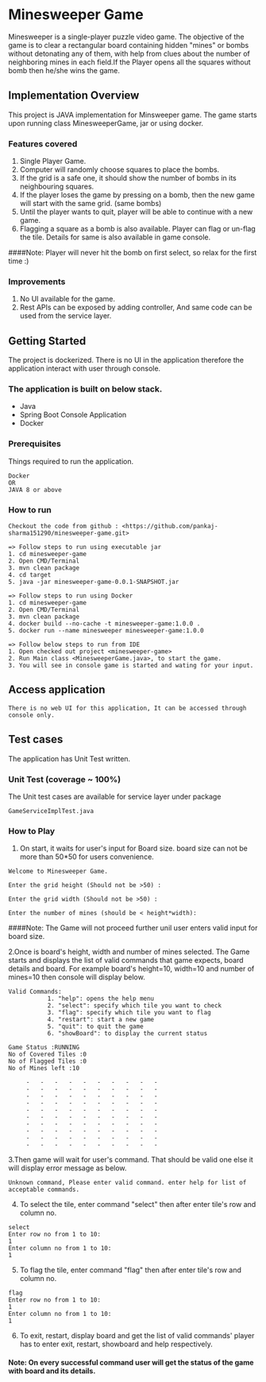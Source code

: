 # Minesweeper Game
Minesweeper is a single-player puzzle video game. The objective of the game is to clear a rectangular board containing hidden "mines" or bombs without detonating any of them, with help from clues about the number of neighboring mines in each field.If the Player opens all the squares without bomb then he/she wins the game.

## Implementation Overview

This project is JAVA implementation for Minsweeper game. The game starts upon running class MinesweeperGame, jar or using docker.

### Features covered
1. Single Player Game.
2. Computer will randomly choose squares to place the bombs.
3. If the grid is a safe one, it should show the number of bombs in its neighbouring squares.
4. If the player loses the game by pressing on a bomb, then the new game will start with the same grid. (same bombs)
5. Until the player wants to quit, player will be able to continue with a new game.
6. Flagging a square as a bomb is also available. Player can flag or un-flag the tile. Details for same is also available in game console.

####Note: Player will never hit the bomb on first select, so relax for the first time :)

### Improvements

1. No UI available for the game.
2. Rest APIs can be exposed by adding controller, And same code can be used from the service layer.

## Getting Started

The project is dockerized.
There is no UI in the application therefore the application interact with user through console.

### The application is built on below stack.

* Java
* Spring Boot Console Application
* Docker


### Prerequisites

Things required to run the application.

```
Docker
OR
JAVA 8 or above
```

### How to run
```
Checkout the code from github : <https://github.com/pankaj-sharma151290/minesweeper-game.git>

=> Follow steps to run using executable jar
1. cd minesweeper-game
2. Open CMD/Terminal
3. mvn clean package
4. cd target
5. java -jar minesweeper-game-0.0.1-SNAPSHOT.jar

=> Follow steps to run using Docker
1. cd minesweeper-game
2. Open CMD/Terminal
3. mvn clean package
4. docker build --no-cache -t minesweeper-game:1.0.0 .
5. docker run --name minesweeper minesweeper-game:1.0.0

=> Follow below steps to run from IDE
1. Open checked out project <minesweeper-game>
2. Run Main class <MinesweeperGame.java>, to start the game.
3. You will see in console game is started and wating for your input.

```
## Access application 

```
There is no web UI for this application, It can be accessed through console only.
```

## Test cases

The application has Unit Test written.

### Unit Test (coverage ~ 100%)
 The Unit test cases are available for service layer under <test> package 
```
GameServiceImplTest.java
```
### How to Play

1. On start, it waits for user's input for Board size. board size can not be more than 50*50 for users convenience.
```
Welcome to Minesweeper Game.

Enter the grid height (Should not be >50) :

Enter the grid width (Should not be >50) : 

Enter the number of mines (should be < height*width): 
```

####Note: The Game will not proceed further unil user enters valid input for board size.

2.Once is board's height, width and number of mines selected. The Game starts and displays the list of valid commands that game expects, board details and board. For example board's height=10, width=10 and number of mines=10 then console will display below. 

```
Valid Commands:
           1. "help": opens the help menu
           2. "select": specify which tile you want to check
           3. "flag": specify which tile you want to flag
           4. "restart": start a new game
           5. "quit": to quit the game
           6. "showBoard": to display the current status

Game Status :RUNNING
No of Covered Tiles :0
No of Flagged Tiles :0
No of Mines left :10

	 -	 -	 -	 -	 -	 -	 -	 -	 -	 -
	 -	 -	 -	 -	 -	 -	 -	 -	 -	 -
	 -	 -	 -	 -	 -	 -	 -	 -	 -	 -
	 -	 -	 -	 -	 -	 -	 -	 -	 -	 -
	 -	 -	 -	 -	 -	 -	 -	 -	 -	 -
	 -	 -	 -	 -	 -	 -	 -	 -	 -	 -
	 -	 -	 -	 -	 -	 -	 -	 -	 -	 -
	 -	 -	 -	 -	 -	 -	 -	 -	 -	 -
	 -	 -	 -	 -	 -	 -	 -	 -	 -	 -
	 -	 -	 -	 -	 -	 -	 -	 -	 -	 -
```
3.Then game will wait for user's command. That should be valid one else it will display error message as below.
```
Unknown command, Please enter valid command. enter help for list of acceptable commands.
```
4. To select the tile, enter command "select" then after enter tile's row and column no.

````
select 
Enter row no from 1 to 10: 
1
Enter column no from 1 to 10: 
1
````

5. To flag the tile, enter command "flag" then after enter tile's row and column no.

````
flag 
Enter row no from 1 to 10: 
1
Enter column no from 1 to 10: 
1
````

6. To exit, restart, display board and get the list of valid commands' player has to enter exit, restart, showboard and help respectively.  
#### Note: On every successful command user will get the status of the game with board and its details.
